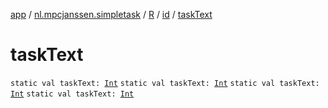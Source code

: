 [app](../../../index.md) / [nl.mpcjanssen.simpletask](../../index.md) / [R](../index.md) / [id](index.md) / [taskText](.)

# taskText

`static val taskText: `[`Int`](https://kotlinlang.org/api/latest/jvm/stdlib/kotlin/-int/index.html)
`static val taskText: `[`Int`](https://kotlinlang.org/api/latest/jvm/stdlib/kotlin/-int/index.html)
`static val taskText: `[`Int`](https://kotlinlang.org/api/latest/jvm/stdlib/kotlin/-int/index.html)
`static val taskText: `[`Int`](https://kotlinlang.org/api/latest/jvm/stdlib/kotlin/-int/index.html)